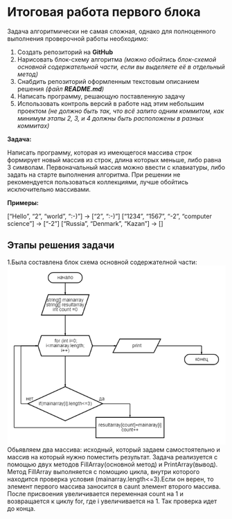 # Итоговая работа первого блока
  Задача алгоритмически не самая сложная, однако для полноценного выполнения проверочной работы необходимо:

1. Создать репозиторий на __GitHub__
2. Нарисовать блок-схему алгоритма _(можно обойтись блок-схемой основной содержательной части, если вы выделяете её в отдельный метод)_
3. Снабдить репозиторий оформленным текстовым описанием решения _(файл __README.md__)_
4. Написать программу, решающую поставленную задачу
5. Использовать контроль версий в работе над этим небольшим проектом _(не должно быть так, что всё залито одним коммитом, как минимум этапы 2, 3, и 4 должны быть расположены в разных коммитах)_

**Задача:**

Написать программу, которая из имеющегося массива строк формирует новый массив из строк, длина которых меньше, либо равна 3 символам. Первоначальный массив можно ввести с клавиатуры, либо задать на старте выполнения алгоритма. При решении не рекомендуется пользоваться коллекциями, лучше обойтись исключительно массивами.

**Примеры:**

[“Hello”, “2”, “world”, “:-)”] → [“2”, “:-)”]
[“1234”, “1567”, “-2”, “computer science”] → [“-2”]
[“Russia”, “Denmark”, “Kazan”] → []

## **Этапы решения задачи**
1.Была составлена блок схема основной содержателной части:
![Блок схема.](/diagram.png)
Обьявляем два массива: исходный, который задаем самостоятельно и массив на который нужно поместить результат. Задача реализуется с помощью двух методов FillArray(основной метод) и PrintArray(вывод). Метод FillArray выполняется с помощию цикла, внутри которого находится проверка условия (mainarray.length<=3).Если он верен, то элемент первого массива заносится в caunt элемент второго массива. После присвоения увеличивается переменная count на 1 и возвращается к циклу for, где i  увеличивается на 1. Так проверка идет до конца.

